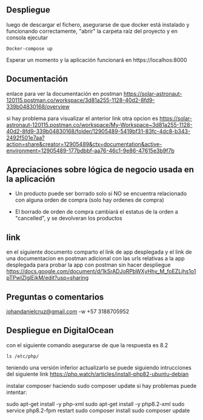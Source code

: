 ## Despliegue

luego de descargar el fichero, asegurarse de que docker está instalado y funcionando correctamente, "abrir" la carpeta raíz del proyecto y en consola ejecutar 
```
Docker-compose up
```
Esperar un momento y la aplicación funcionará en https://localhos:8000

## Documentación

enlace para ver la documentación en postman
https://solar-astronaut-120115.postman.co/workspace/3d81a255-1128-40d2-8fd9-339b04830168/overview

si hay problema para visualizar el anterior link otra opcion es https://solar-astronaut-120115.postman.co/workspace/My-Workspace~3d81a255-1128-40d2-8fd9-339b04830168/folder/12905489-5419bf31-83fc-4dc8-b343-2492f501e7aa?action=share&creator=12905489&ctx=documentation&active-environment=12905489-177bdbbf-aa76-46c1-9e86-47615e3b9f7b


## Apreciaciones sobre lógica de negocio usada en la aplicación

- Un producto puede ser borrado solo si NO se encuentra relacionado con alguna orden de compra (solo hay ordenes de compra)

- El borrado de orden de compra cambiará el estatus de la orden a "cancelled", y se devolveran los productos  

## link 
en el siguiente documento comparto el link de app desplegada y el link de una documentacion en postman adicional con las urls relativas a la app desplegada para probar la app con postman sin hacer despliegue 
https://docs.google.com/document/d/1kSrADJoRPbWXyHhv_M_foEZLjhs1o1pTPwIZIglEjkM/edit?usp=sharing 
## Preguntas o comentarios
 johandanielcruz@gmail.com
 -w  +57 3188705952

## Despliegue en DigitalOcean
con el siguiente comando asegurarse de que la respuesta es  8.2 
```
ls /etc/php/
```
teniendo una versión inferior actualizarlo se puede siguiendo intrucciones del siguiente link https://php.watch/articles/install-php82-ubuntu-debian 

instalar composer haciendo sudo composer update
si hay problemas puede intentar:

sudo apt-get install -y php-xml
sudo apt-get install -y php8.2-xml
sudo service php8.2-fpm restart
sudo composer install
sudo composer update


